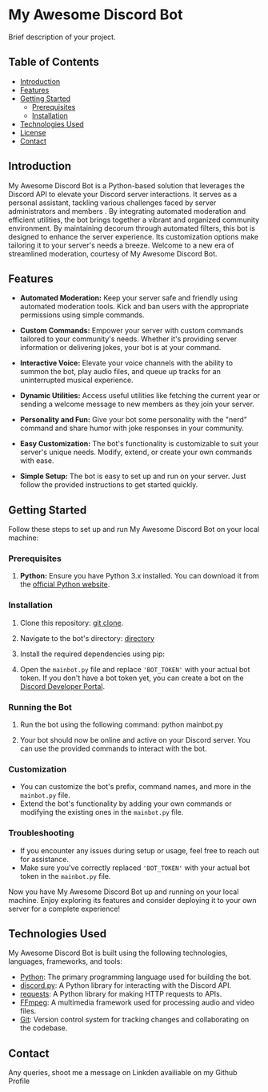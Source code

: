 # My Awesome Discord Bot

Brief description of your project.

## Table of Contents

- [Introduction](#introduction)
- [Features](#features)
- [Getting Started](#getting-started)
  - [Prerequisites](#prerequisites)
  - [Installation](#installation)
- [Technologies Used](#technologies-used)
- [License](#license)
- [Contact](#contact)

## Introduction

My Awesome Discord Bot is a Python-based solution that leverages the Discord API to elevate your Discord server interactions. It serves as a personal assistant, tackling various challenges faced by server administrators and members . By integrating automated moderation and efficient utilities, the bot brings together a vibrant and organized community environment. By maintaining decorum through automated filters, this bot is designed to enhance the server experience. Its customization options make tailoring it to your server's  needs a breeze. Welcome to a new era of streamlined moderation, courtesy of My Awesome Discord Bot.

## Features

- **Automated Moderation:** Keep your server safe and friendly using automated moderation tools. Kick and ban users with the appropriate permissions using simple commands.

- **Custom Commands:** Empower your server with custom commands tailored to your community's needs. Whether it's providing server information or delivering jokes, your bot is at your command.

- **Interactive Voice:** Elevate your voice channels with the ability to summon the bot, play audio files, and queue up tracks for an uninterrupted musical experience.

- **Dynamic Utilities:** Access useful utilities like fetching the current year or sending a welcome message to new members as they join your server.

- **Personality and Fun:** Give your bot some personality with the "nerd" command and share humor with joke responses in your community.

- **Easy Customization:** The bot's functionality is customizable to suit your server's unique needs. Modify, extend, or create your own commands with ease.

- **Simple Setup:** The bot is easy to set up and run on your server. Just follow the provided instructions to get started quickly.

## Getting Started

Follow these steps to set up and run My Awesome Discord Bot on your local machine:

### Prerequisites

1. **Python:** Ensure you have Python 3.x installed. You can download it from the [official Python website](https://www.python.org/downloads/).

### Installation

1. Clone this repository: [git clone](https://github.com/Rjosuagwu/DiscordBot).

2. Navigate to the bot's directory: [directory](https://github.com/Rjosuagwu/DiscordBot/blob/main/mainbot.py)

3. Install the required dependencies using pip:

4. Open the `mainbot.py` file and replace `'BOT_TOKEN'` with your actual bot token. If you don't have a bot token yet, you can create a bot on the [Discord Developer Portal](https://discord.com/developers/applications).

### Running the Bot

1. Run the bot using the following command: python mainbot.py

2. Your bot should now be online and active on your Discord server. You can use the provided commands to interact with the bot.

### Customization

- You can customize the bot's prefix, command names, and more in the `mainbot.py` file.
- Extend the bot's functionality by adding your own commands or modifying the existing ones in the `mainbot.py` file.

### Troubleshooting

- If you encounter any issues during setup or usage, feel free to reach out for assistance.
- Make sure you've correctly replaced `'BOT_TOKEN'` with your actual bot token in the `mainbot.py` file.

Now you have My Awesome Discord Bot up and running on your local machine. Enjoy exploring its features and consider deploying it to your own server for a complete experience!

## Technologies Used

My Awesome Discord Bot is built using the following technologies, languages, frameworks, and tools:

- [Python](https://www.python.org/): The primary programming language used for building the bot.
- [discord.py](https://discordpy.readthedocs.io/): A Python library for interacting with the Discord API.
- [requests](https://docs.python-requests.org/en/latest/): A Python library for making HTTP requests to APIs.
- [FFmpeg](https://ffmpeg.org/): A multimedia framework used for processing audio and video files.
- [Git](https://git-scm.com/): Version control system for tracking changes and collaborating on the codebase.

## Contact

Any queries, shoot me a message on Linkden availiable on my Github Profile
